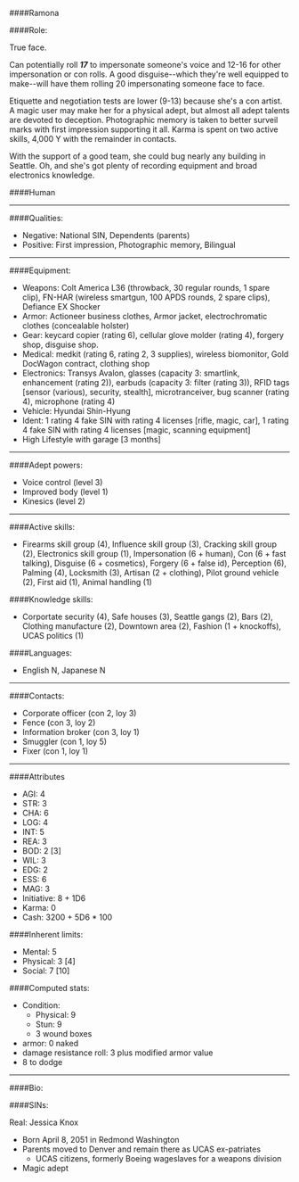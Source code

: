 ####Ramona

####Role:

True face.

Can potentially roll ***17*** to impersonate someone's voice and 12-16 for other impersonation or con rolls. A good disguise--which they're well equipped to make--will have them rolling 20 impersonating someone face to face. 

Etiquette and negotiation tests are lower (9-13) because she's a con artist. A magic user may make her for a physical adept, but almost all adept talents are devoted to deception. Photographic memory is taken to better surveil marks with first impression supporting it all. Karma is spent on two active skills, 4,000 Y with the remainder in contacts. 

With the support of a good team, she could bug nearly any building in Seattle. Oh, and she's got plenty of recording equipment and broad electronics knowledge. 


####Human

____
####Qualities:

- Negative: National SIN, Dependents (parents)
- Positive: First impression, Photographic memory, Bilingual

____
####Equipment:

- Weapons: Colt America L36 (throwback, 30 regular rounds, 1 spare clip), FN-HAR (wireless smartgun, 100 APDS rounds, 2 spare clips), Defiance EX Shocker
- Armor: Actioneer business clothes, Armor jacket, electrochromatic clothes (concealable holster)
- Gear: keycard copier (rating 6), cellular glove molder (rating 4), forgery shop, disguise shop.
- Medical: medkit (rating 6, rating 2, 3 supplies), wireless biomonitor, Gold DocWagon contract, clothing shop
- Electronics: Transys Avalon, glasses (capacity 3: smartlink, enhancement (rating 2)), earbuds (capacity 3: filter (rating 3)), RFID tags [sensor (various), security, stealth], microtranceiver, bug scanner (rating 4), microphone (rating 4)
- Vehicle: Hyundai Shin-Hyung
- Ident: 1 rating 4 fake SIN with rating 4 licenses [rifle, magic, car], 1 rating 4 fake SIN with rating 4 licenses [magic, scanning equipment]
- High Lifestyle with garage [3 months]

____
####Adept powers:

- Voice control (level 3)
- Improved body (level 1)
- Kinesics (level 2)

____
####Active skills:

- Firearms skill group (4), Influence skill group (3), Cracking skill group (2), Electronics skill group (1), Impersonation (6 + human), Con (6 + fast talking), Disguise (6 + cosmetics), Forgery (6 + false id), Perception (6), Palming (4), Locksmith (3), Artisan (2 + clothing), Pilot ground vehicle (2), First aid (1), Animal handling (1)

####Knowledge skills:

- Corportate security (4), Safe houses (3), Seattle gangs (2), Bars (2), Clothing manufacture (2), Downtown area (2), Fashion (1 + knockoffs), UCAS politics (1)

####Languages:

- English N, Japanese N

____
####Contacts:

- Corporate officer (con 2, loy 3)
- Fence (con 3, loy 2)
- Information broker (con 3, loy 1)
- Smuggler (con 1, loy 5)
- Fixer (con 1, loy 1)

____
####Attributes

- AGI: 4
- STR: 3
- CHA: 6
- LOG: 4
- INT: 5
- REA: 3
- BOD: 2 [3]
- WIL: 3
- EDG: 2
- ESS: 6
- MAG: 3
- Initiative: 8 + 1D6
- Karma: 0
- Cash: 3200 + 5D6 * 100

####Inherent limits:

- Mental: 5
- Physical: 3 [4]
- Social: 7 [10]

####Computed stats:

- Condition:
	- Physical: 9
	- Stun: 9
	- 3 wound boxes
- armor: 0 naked
- damage resistance roll: 3 plus modified armor value
- 8 to dodge

____
####Bio:


####SINs:

Real: Jessica Knox
* Born April 8, 2051 in Redmond Washington
* Parents moved to Denver and remain there as UCAS ex-patriates
	* UCAS citizens, formerly Boeing wageslaves for a weapons division
* Magic adept
